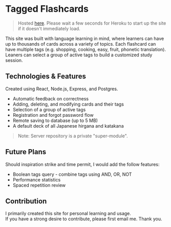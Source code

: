 # Tagged Flashcards
> Hosted [here](https://tagged-flashcards.herokuapp.com/). Please wait a few seconds for Heroku to start up the site if it doesn't immediately load.  

This site was built with language learning in mind, where learners can have up to thousands of cards across a variety of topics. Each flashcard can have multiple tags (e.g. shopping, cooking, easy, fruit, phonetic translation). Leaners can select a group of active tags to build a customized study session.

## Technologies & Features

Created using React, Node.js, Express, and Postgres.  

* Automatic feedback on correctness
* Adding, deleting, and modifying cards and their tags
* Selection of a group of active tags
* Registration and forgot password flow
* Remote saving to database (up to 5 MB)
* A default deck of all Japanese hirgana and katakana

> Note: Server repository is a private "super-module".

## Future Plans

Should inspiration strike and time permit, I would add the follow features:

* Boolean tags query - combine tags using AND, OR, NOT 
* Performance statistics
* Spaced repetition review

## Contribution

I primarily created this site for personal learning and usage.  
If you have a strong desire to contribute, please first email me. Thank you.

